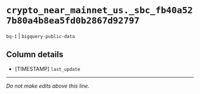 # `crypto_near_mainnet_us._sbc_fb40a527b80a4b8ea5fd0b2867d92797`
`bq-1` | `bigquery-public-data`

## Column details
* [TIMESTAMP] `last_update`

-------------------------------------------------------------------------------
*Do not make edits above this line.*
